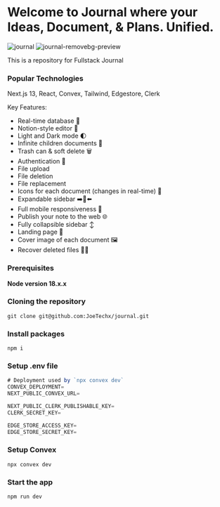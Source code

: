 # Welcome to Journal where your Ideas, Document, & Plans. Unified.
![journal](https://github.com/JoeTechx/journal/assets/81165398/a12868a7-be36-40e0-bfc1-0317afd37452)
![journal-removebg-preview](https://github.com/JoeTechx/journal/assets/81165398/5431103f-a96b-4453-9f32-c0068db47eee)



This is a repository for Fullstack Journal
### Popular Technologies
Next.js 13,
React,
Convex,
Tailwind,
Edgestore,
Clerk

Key Features:

- Real-time database  🔗
- Notion-style editor 📝
- Light and Dark mode 🌓
- Infinite children documents 🌲
- Trash can & soft delete 🗑️
- Authentication 🔐
- File upload
- File deletion
- File replacement
- Icons for each document (changes in real-time) 🌠
- Expandable sidebar ➡️🔀⬅️
- Full mobile responsiveness 📱
- Publish your note to the web 🌐
- Fully collapsible sidebar ↕️
- Landing page 🛬
- Cover image of each document 🖼️
- Recover deleted files 🔄📄

### Prerequisites

**Node version 18.x.x**

### Cloning the repository

```shell
git clone git@github.com:JoeTechx/journal.git
```

### Install packages

```shell
npm i
```

### Setup .env file


```js
# Deployment used by `npx convex dev`
CONVEX_DEPLOYMENT=
NEXT_PUBLIC_CONVEX_URL=

NEXT_PUBLIC_CLERK_PUBLISHABLE_KEY=
CLERK_SECRET_KEY=

EDGE_STORE_ACCESS_KEY=
EDGE_STORE_SECRET_KEY=
```

### Setup Convex

```shell
npx convex dev

```

### Start the app

```shell
npm run dev
```